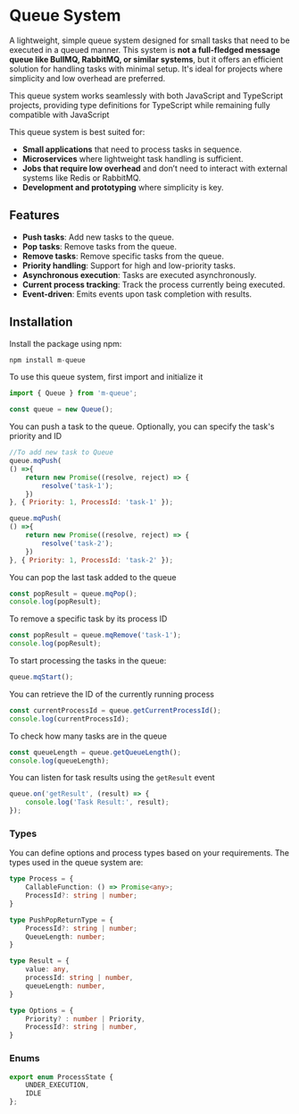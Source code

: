 # Queue System

A lightweight, simple queue system designed for small tasks that need to be executed in a queued manner. This system is **not a full-fledged message queue like BullMQ, RabbitMQ, or similar systems**, but it offers an efficient solution for handling tasks with minimal setup. It's ideal for projects where simplicity and low overhead are preferred.

This queue system works seamlessly with both JavaScript and TypeScript projects, providing type definitions for TypeScript while remaining fully compatible with JavaScript

This queue system is best suited for:

- **Small applications** that need to process tasks in sequence.
- **Microservices** where lightweight task handling is sufficient.
- **Jobs that require low overhead** and don’t need to interact with external systems like Redis or RabbitMQ.
- **Development and prototyping** where simplicity is key.


## Features

- **Push tasks**: Add new tasks to the queue.
- **Pop tasks**: Remove tasks from the queue.
- **Remove tasks**: Remove specific tasks from the queue.
- **Priority handling**: Support for high and low-priority tasks.
- **Asynchronous execution**: Tasks are executed asynchronously.
- **Current process tracking**: Track the process currently being executed.
- **Event-driven**: Emits events upon task completion with results.

## Installation

Install the package using npm:

```javascript
npm install m-queue
```

To use this queue system, first import and initialize it

```javascript
import { Queue } from 'm-queue';

const queue = new Queue();
```

You can push a task to the queue. Optionally, you can specify the task's priority and ID

```javascript
//To add new task to Queue
queue.mqPush(
() =>{
    return new Promise((resolve, reject) => {
        resolve('task-1');     
    })
}, { Priority: 1, ProcessId: 'task-1' });

queue.mqPush(
() =>{
    return new Promise((resolve, reject) => {
        resolve('task-2');     
    })
}, { Priority: 1, ProcessId: 'task-2' });
```

You can pop the last task added to the queue
```javascript
const popResult = queue.mqPop();
console.log(popResult);
```

To remove a specific task by its process ID

```javascript
const popResult = queue.mqRemove('task-1');
console.log(popResult);
```

To start processing the tasks in the queue:

```javascript
queue.mqStart();
```

You can retrieve the ID of the currently running process

```javascript
const currentProcessId = queue.getCurrentProcessId();
console.log(currentProcessId);
```

To check how many tasks are in the queue

```javascript
const queueLength = queue.getQueueLength();
console.log(queueLength);
```

You can listen for task results using the `getResult` event

```javascript
queue.on('getResult', (result) => {
    console.log('Task Result:', result);
});
```
### Types

You can define options and process types based on your requirements. The types used in the queue system are:

```Typescript
type Process = {
    CallableFunction: () => Promise<any>;
    ProcessId?: string | number;
}

type PushPopReturnType = {
    ProcessId?: string | number;
    QueueLength: number;
}

type Result = {
    value: any,
    processId: string | number,
    queueLength: number,
}

type Options = {
    Priority? : number | Priority, 
    ProcessId?: string | number,
}

```
### Enums

```javascript
export enum ProcessState {
    UNDER_EXECUTION,
    IDLE
};
```